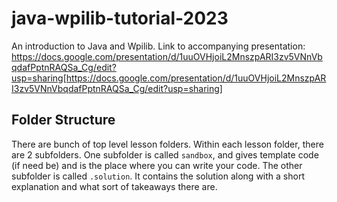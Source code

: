 # java-wpilib-tutorial-2023
 An introduction to Java and Wpilib. Link to accompanying presentation: https://docs.google.com/presentation/d/1uuOVHjoiL2MnszpARI3zv5VNnVbqdafPptnRAQSa_Cg/edit?usp=sharing[https://docs.google.com/presentation/d/1uuOVHjoiL2MnszpARI3zv5VNnVbqdafPptnRAQSa_Cg/edit?usp=sharing]

## Folder Structure
There are bunch of top level lesson folders. Within each lesson folder, there are 2 subfolders. One subfolder is called `sandbox`, and gives template code (if need be) and is the place where you can write your code. The other subfolder is called `.solution`. It contains the solution along with a short explanation and what sort of takeaways there are.

